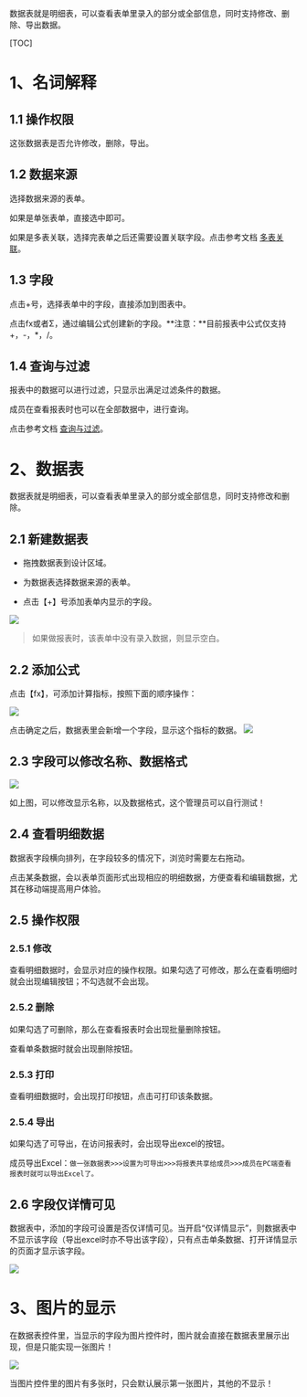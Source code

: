 数据表就是明细表，可以查看表单里录入的部分或全部信息，同时支持修改、删除、导出数据。

[TOC]

# 1、名词解释

## 1.1 操作权限

这张数据表是否允许修改，删除，导出。

## 1.2 数据来源

选择数据来源的表单。

如果是单张表单，直接选中即可。

如果是多表关联，选择完表单之后还需要设置关联字段。点击参考文档 [多表关联](多表关联.md)。

## 1.3 字段

点击+号，选择表单中的字段，直接添加到图表中。

点击fx或者Σ，通过编辑公式创建新的字段。**注意：**目前报表中公式仅支持+，-，*，/。

## 1.4 查询与过滤

报表中的数据可以进行过滤，只显示出满足过滤条件的数据。

成员在查看报表时也可以在全部数据中，进行查询。

点击参考文档 [查询与过滤](查询与过滤.md)。

# 2、数据表

数据表就是明细表，可以查看表单里录入的部分或全部信息，同时支持修改和删除。



## 2.1 新建数据表
* 拖拽数据表到设计区域。

* 为数据表选择数据来源的表单。

* 点击【+】号添加表单内显示的字段。

 ![](http://docfiles.baibaoyun.com/FjAyj9loutnnuFOmGN_Z6OjtXKlV)

> 如果做报表时，该表单中没有录入数据，则显示空白。


## 2.2 添加公式

点击【fx】，可添加计算指标，按照下面的顺序操作：

![](http://docfiles.baibaoyun.com/FoHF8alY-zQcquqxair6_q7wLKoT)

点击确定之后，数据表里会新增一个字段，显示这个指标的数据。
![](http://docfiles.baibaoyun.com/Fg0hqbM_Yhj0-GaifWaDDXnoXsum)

## 2.3 字段可以修改名称、数据格式

![](http://docfiles.baibaoyun.com/FjHouGih_80uH5Vkt87PgEfusQ41)

如上图，可以修改显示名称，以及数据格式，这个管理员可以自行测试！

## 2.4 查看明细数据

数据表字段横向排列，在字段较多的情况下，浏览时需要左右拖动。

点击某条数据，会以表单页面形式出现相应的明细数据，方便查看和编辑数据，尤其在移动端提高用户体验。

## 2.5 操作权限

### 2.5.1 修改

查看明细数据时，会显示对应的操作权限。如果勾选了可修改，那么在查看明细时就会出现编辑按钮；不勾选就不会出现。


### 2.5.2 删除

如果勾选了可删除，那么在查看报表时会出现批量删除按钮。

查看单条数据时就会出现删除按钮。


### 2.5.3 打印

查看明细数据时，会出现打印按钮，点击可打印该条数据。


### 2.5.4 导出

如果勾选了可导出，在访问报表时，会出现导出excel的按钮。

成员导出Excel：`做一张数据表>>>设置为可导出>>>将报表共享给成员>>>成员在PC端查看报表时就可以导出Excel了。`

## 2.6 字段仅详情可见

数据表中，添加的字段可设置是否仅详情可见。当开启“仅详情显示”，则数据表中不显示该字段（导出excel时亦不导出该字段），只有点击单条数据、打开详情显示的页面才显示该字段。

![](http://docfiles.baibaoyun.com/FjpKF45pCP-Pyu3BTaYUyTAIC5dG)



# 3、图片的显示
在数据表控件里，当显示的字段为图片控件时，图片就会直接在数据表里展示出现，但是只能实现一张图片！

![](http://docfiles.baibaoyun.com/Fr-i7Il0UMSpRwRsknRU8WddCWFl)

当图片控件里的图片有多张时，只会默认展示第一张图片，其他的不显示！